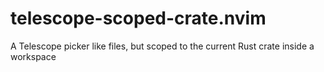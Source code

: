 # telescope-scoped-crate.nvim
A Telescope picker like files, but scoped to the current Rust crate inside a workspace
